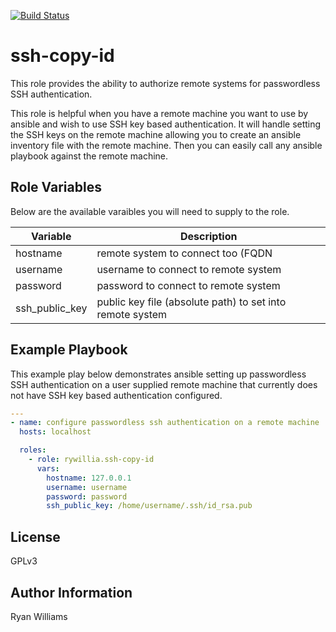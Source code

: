 [![Build Status](https://travis-ci.org/rywillia/ansible-ssh-copy-id.svg?branch=master)](https://travis-ci.org/rywillia/ansible-ssh-copy-id)

ssh-copy-id
===========

This role provides the ability to authorize remote systems for passwordless
SSH authentication.

This role is helpful when you have a remote machine you want to use by
ansible and wish to use SSH key based authentication. It will handle setting
the SSH keys on the remote machine allowing you to create an ansible inventory
file with the remote machine. Then you can easily call any ansible playbook
against the remote machine.

Role Variables
--------------

Below are the available varaibles you will need to supply to the role.

| Variable | Description |
| --- | --- |
| hostname | remote system to connect too (FQDN|IP) |
| username | username to connect to remote system |
| password | password to connect to remote system |
| ssh_public_key | public key file (absolute path) to set into remote system |

Example Playbook
----------------

This example play below demonstrates ansible setting up passwordless SSH
authentication on a user supplied remote machine that currently does not have
SSH key based authentication configured.

```yaml
---
- name: configure passwordless ssh authentication on a remote machine
  hosts: localhost

  roles:
    - role: rywillia.ssh-copy-id
      vars:
        hostname: 127.0.0.1
        username: username
        password: password
        ssh_public_key: /home/username/.ssh/id_rsa.pub
```

License
-------

GPLv3

Author Information
------------------

Ryan Williams
